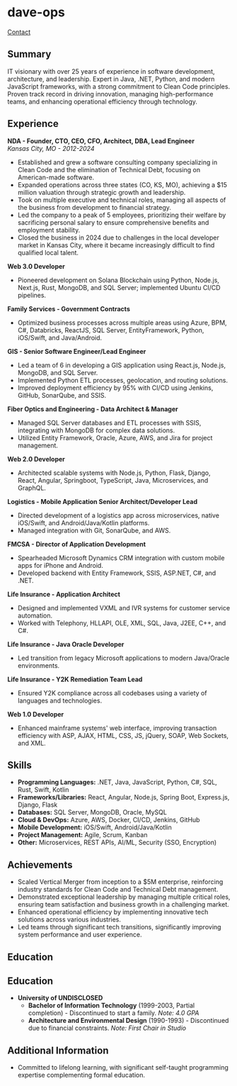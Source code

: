 # dave-ops
[Contact](mailto:dave-ops@codeforge.cc)

## Summary
IT visionary with over 25 years of experience in software development, architecture, and leadership. Expert in Java, .NET, Python, and modern JavaScript frameworks, with a strong commitment to Clean Code principles. Proven track record in driving innovation, managing high-performance teams, and enhancing operational efficiency through technology.

## Experience

**NDA - Founder, CTO, CEO, CFO, Architect, DBA, Lead Engineer**  
*Kansas City, MO - 2012-2024*  
- Established and grew a software consulting company specializing in Clean Code and the elimination of Technical Debt, focusing on American-made software.
- Expanded operations across three states (CO, KS, MO), achieving a $15 million valuation through strategic growth and leadership.
- Took on multiple executive and technical roles, managing all aspects of the business from development to financial strategy.
- Led the company to a peak of 5 employees, prioritizing their welfare by sacrificing personal salary to ensure comprehensive benefits and employment stability.
- Closed the business in 2024 due to challenges in the local developer market in Kansas City, where it became increasingly difficult to find qualified local talent.

**Web 3.0 Developer**  
- Pioneered development on Solana Blockchain using Python, Node.js, Next.js, Rust, MongoDB, and SQL Server; implemented Ubuntu CI/CD pipelines.

**Family Services - Government Contracts**  
- Optimized business processes across multiple areas using Azure, BPM, C#, Databricks, ReactJS, SQL Server, EntityFramework, Python, iOS/Swift, and Java/Android.

**GIS - Senior Software Engineer/Lead Engineer**  
- Led a team of 6 in developing a GIS application using React.js, Node.js, MongoDB, and SQL Server. 
- Implemented Python ETL processes, geolocation, and routing solutions.
- Improved deployment efficiency by 95% with CI/CD using Jenkins, GitHub, SonarQube, and SSIS.

**Fiber Optics and Engineering - Data Architect & Manager**  
- Managed SQL Server databases and ETL processes with SSIS, integrating with MongoDB for complex data solutions.
- Utilized Entity Framework, Oracle, Azure, AWS, and Jira for project management.

**Web 2.0 Developer**  
- Architected scalable systems with Node.js, Python, Flask, Django, React, Angular, Springboot, TypeScript, Java, Microservices, and GraphQL.

**Logistics - Mobile Application Senior Architect/Developer Lead**  
- Directed development of a logistics app across microservices, native iOS/Swift, and Android/Java/Kotlin platforms. 
- Managed integration with Git, SonarQube, and AWS.

**FMCSA - Director of Application Development**  
- Spearheaded Microsoft Dynamics CRM integration with custom mobile apps for iPhone and Android.
- Developed backend with Entity Framework, SSIS, ASP.NET, C#, and .NET.

**Life Insurance - Application Architect**  
- Designed and implemented VXML and IVR systems for customer service automation.
- Worked with Telephony, HLLAPI, OLE, XML, SQL, Java, J2EE, C++, and C#.

**Life Insurance - Java Oracle Developer**  
- Led transition from legacy Microsoft applications to modern Java/Oracle environments.

**Life Insurance - Y2K Remediation Team Lead**  
- Ensured Y2K compliance across all codebases using a variety of languages and technologies.

**Web 1.0 Developer**  
- Enhanced mainframe systems' web interface, improving transaction efficiency with ASP, AJAX, HTML, CSS, JS, jQuery, SOAP, Web Sockets, and XML.

## Skills
- **Programming Languages:** .NET, Java, JavaScript, Python, C#, SQL, Rust, Swift, Kotlin  
- **Frameworks/Libraries:** React, Angular, Node.js, Spring Boot, Express.js, Django, Flask  
- **Databases:** SQL Server, MongoDB, Oracle, MySQL  
- **Cloud & DevOps:** Azure, AWS, Docker, CI/CD, Jenkins, GitHub  
- **Mobile Development:** iOS/Swift, Android/Java/Kotlin  
- **Project Management:** Agile, Scrum, Kanban  
- **Other:** Microservices, REST APIs, AI/ML, Security (SSO, Encryption)

## Achievements
- Scaled Vertical Merger from inception to a $5M enterprise, reinforcing industry standards for Clean Code and Technical Debt management.
- Demonstrated exceptional leadership by managing multiple critical roles, ensuring team satisfaction and business growth in a challenging market.
- Enhanced operational efficiency by implementing innovative tech solutions across various industries.
- Led teams through significant tech transitions, significantly improving system performance and user experience.

## Education
## Education
- **University of UNDISCLOSED**  
  - **Bachelor of Information Technology** (1999-2003, Partial completion) - Discontinued to start a family. *Note: 4.0 GPA*
  - **Architecture and Environmental Design** (1990-1993) - Discontinued due to financial constraints.       *Note: First Chair in Studio*

## Additional Information
- Committed to lifelong learning, with significant self-taught programming expertise complementing formal education.
